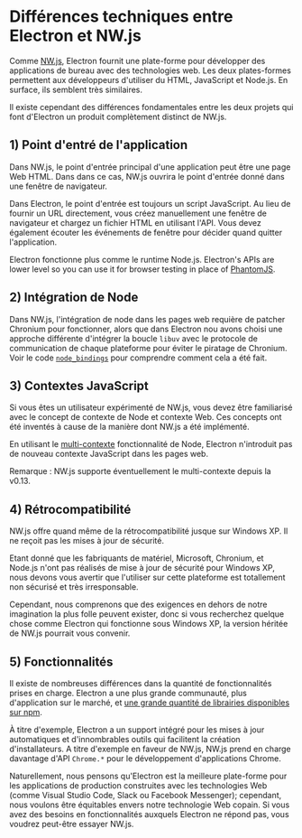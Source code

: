 # Différences techniques entre Electron et NW.js

Comme [NW.js][nwjs], Electron fournit une plate-forme pour développer des applications de bureau avec des technologies web. Les deux plates-formes permettent aux développeurs d'utiliser du HTML, JavaScript et Node.js. En surface, ils semblent très similaires.

Il existe cependant des différences fondamentales entre les deux projets qui font d'Electron un produit complètement distinct de NW.js.

## 1) Point d'entré de l'application

Dans NW.js, le point d'entrée principal d'une application peut être une page Web HTML. Dans dans ce cas, NW.js ouvrira le point d'entrée donné dans une fenêtre de navigateur.

Dans Electron, le point d'entrée est toujours un script JavaScript. Au lieu de fournir un URL directement, vous créez manuellement une fenêtre de navigateur et chargez un fichier HTML en utilisant l'API. Vous devez également écouter les événements de fenêtre pour décider quand quitter l'application.

Electron fonctionne plus comme le runtime Node.js. Electron's APIs are lower level so you can use it for browser testing in place of [PhantomJS](https://phantomjs.org/).

## 2) Intégration de Node

Dans NW.js, l'intégration de node dans les pages web requière de patcher Chronium pour fonctionner, alors que dans Electron nou avons choisi une approche différente d'intégrer la boucle `libuv` avec le protocole de communication de chaque plateforme pour éviter le piratage de Chronium. Voir le code [`node_bindings`][node-bindings] pour comprendre comment cela a été fait.

## 3) Contextes JavaScript

Si vous êtes un utilisateur expérimenté de NW.js, vous devez être familiarisé avec le concept de contexte de Node et contexte Web. Ces concepts ont été inventés à cause de la manière dont NW.js a été implémenté.

En utilisant le [multi-contexte](https://github.com/nodejs/node-v0.x-archive/commit/756b622) fonctionnalité de Node, Electron n'introduit pas de nouveau contexte JavaScript dans les pages web.

Remarque : NW.js supporte éventuellement le multi-contexte depuis la v0.13.

## 4) Rétrocompatibilité

NW.js offre quand même de la rétrocompatibilité jusque sur Windows XP. Il ne reçoit pas les mises à jour de sécurité.

Etant donné que les fabriquants de matériel, Microsoft, Chronium, et Node.js n'ont pas réalisés de mise à jour de sécurité pour Windows XP, nous devons vous avertir que l'utiliser sur cette plateforme est totallement non sécurisé et très irresponsable.

Cependant, nous comprenons que des exigences en dehors de notre imagination la plus folle peuvent exister, donc si vous recherchez quelque chose comme Electron qui fonctionne sous Windows XP, la version héritée de NW.js pourrait vous convenir.

## 5) Fonctionnalités

Il existe de nombreuses différences dans la quantité de fonctionnalités prises en charge. Electron a une plus grande communauté, plus d'application sur le marché, et [une grande quantité de librairies disponibles sur npm][electron-modules].

À titre d'exemple, Electron a un support intégré pour les mises à jour automatiques et d'innombrables outils qui facilitent la création d'installateurs. A titre d'exemple en faveur de NW.js, NW.js prend en charge davantage d'API `Chrome.*` pour le développement d'applications Chrome.

Naturellement, nous pensons qu'Electron est la meilleure plate-forme pour les applications de production construites avec les technologies Web (comme Visual Studio Code, Slack ou Facebook Messenger); cependant, nous voulons être équitables envers notre technologie Web copain. Si vous avez des besoins en fonctionnalités auxquels Electron ne répond pas, vous voudrez peut-être essayer NW.js.

[nwjs]: https://nwjs.io/
[electron-modules]: https://www.npmjs.com/search?q=electron
[node-bindings]: https://github.com/electron/electron/tree/main/lib/common
